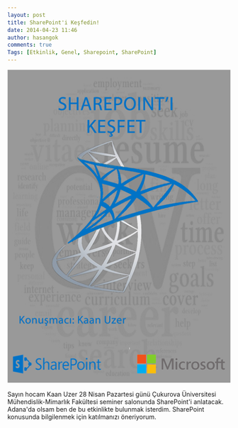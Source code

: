 ```yaml
---
layout: post
title: SharePoint'i Keşfedin!
date: 2014-04-23 11:46
author: hasangok
comments: true
Tags: [Etkinlik, Genel, Sharepoint, SharePoint]
---
```

![sharepoint-kesfet](https://raw.githubusercontent.com/hasangok/hasangok.github.io/master/uploads/2014/04/sharepoint-kesfet.png "sharepoint-kesfet")

Sayın hocam Kaan Uzer 28 Nisan Pazartesi günü Çukurova Üniversitesi Mühendislik-Mimarlık Fakültesi seminer salonunda SharePoint'i anlatacak. Adana'da olsam ben de bu etkinlikte bulunmak isterdim. SharePoint konusunda bilgilenmek için katılmanızı öneriyorum.
